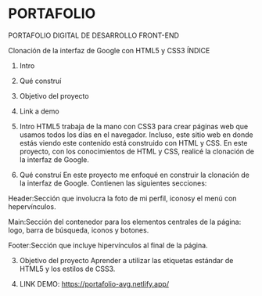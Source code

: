 # PORTAFOLIO
PORTAFOLIO DIGITAL DE DESARROLLO FRONT-END

Clonación de la interfaz de Google con HTML5 y CSS3
ÍNDICE
1. Intro
2. Qué construí
3. Objetivo del proyecto
4. Link a demo
1. Intro
HTML5 trabaja de la mano con CSS3 para crear páginas web que usamos todos los días en el navegador. Incluso, este sitio web en donde estás viendo este contenido está construido con HTML y CSS. En este proyecto, con los conocimientos de HTML y CSS, realicé la clonación de la interfaz de Google.

2. Qué construí
En este proyecto me enfoqué en construir la clonación de la interfaz de Google. Contienen las siguientes secciones:

Header:Sección que involucra la foto de mi perfil, iconosy el menú con hepervínculos.

Main:Sección del contenedor para los elementos centrales de la página: logo, barra de búsqueda, iconos y botones.

Footer:Sección que incluye hipervínculos al final de la página.

3. Objetivo del proyecto
Aprender a utilizar las etiquetas estándar de HTML5 y los estilos de CSS3.

4. LINK DEMO: https://portafolio-avg.netlify.app/
